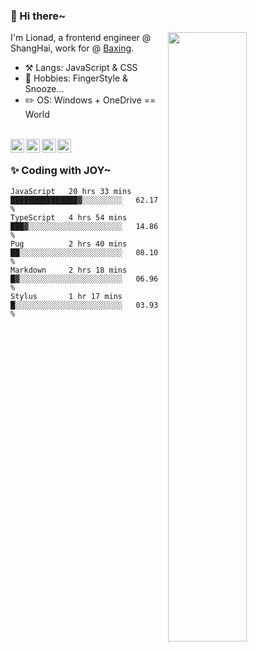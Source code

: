 ### 👋 Hi there~

[<img align="right" width="50%" src="https://github-readme-stats.vercel.app/api?username=Lionad-Morotar&show_icons=true">](https://metrics.lecoq.io/ouuan?template=classic)

I'm Lionad, a frontend engineer @ ShangHai, work for @ [Baxing](https://github.com/baixing).

- ⚒️ Langs: JavaScript & CSS
- 🎨 Hobbies: FingerStyle & Snooze...
- ✏️ OS: Windows + OneDrive == World

<br />

<a href="https://www.lionad.art">
  <img align="left" alt="lionad-art" width="22px" src="https://cdn.jsdelivr.net/npm/simple-icons@3.1.0/icons/wordpress.svg" />
</a>
<a href="#1806234223">
  <img align="left" alt="1806234223" width="22px" src="https://cdn.jsdelivr.net/npm/simple-icons@3.1.0/icons/tencentqq.svg" />
</a>
<a href="https://www.zhihu.com/people/Lionad">
  <img align="left" alt="132yse" width="22px" src="https://cdn.jsdelivr.net/npm/simple-icons@3.1.0/icons/zhihu.svg" />
</a>
<a href="https://github.com/Lionad-Morotar">
  <img align="left" alt="yisar" width="22px" src="https://cdn.jsdelivr.net/npm/simple-icons@3.1.0/icons/github.svg" />
</a>

<br />

### ✨ Coding with JOY~

<!--START_SECTION:waka-->
```text
JavaScript   20 hrs 33 mins  ███████████████▓░░░░░░░░░   62.17 % 
TypeScript   4 hrs 54 mins   ███▓░░░░░░░░░░░░░░░░░░░░░   14.86 % 
Pug          2 hrs 40 mins   ██░░░░░░░░░░░░░░░░░░░░░░░   08.10 % 
Markdown     2 hrs 18 mins   █▓░░░░░░░░░░░░░░░░░░░░░░░   06.96 % 
Stylus       1 hr 17 mins    █░░░░░░░░░░░░░░░░░░░░░░░░   03.93 % 
```
<!--END_SECTION:waka-->
